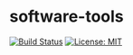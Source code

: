 # software-tools

[![Build Status](https://app.travis-ci.com/goldneno/software-tools.svg)](https://app.travis-ci.com/github/goldneno/software-tools)
[![License: MIT](https://img.shields.io/badge/License-MIT-yellow.svg)](https://opensource.org/licenses/MIT)
